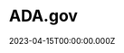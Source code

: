 ---
title: ADA.gov
website: https://www.ada.gov/
date: 2023-04-15T00:00:00.000Z
description:
ssg:
  - Jekyll
css:
  
cms:
  
category:

draft: false
---